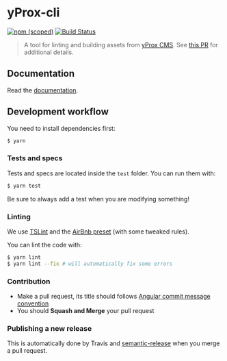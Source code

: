 yProx-cli
=========

[![npm (scoped)](https://img.shields.io/npm/v/@yproximite/yprox-cli.svg)](https://www.npmjs.com/package/@yproximite/yprox-cli)
[![Build Status](https://travis-ci.com/Yproximite/yProx-cli.svg?token=pNBs2oaRpfxdyhqWf28h&branch=master)](https://travis-ci.com/Yproximite/yProx-cli)

> A tool for linting and building assets from [yProx CMS](https://github.com/Yproximite/yProx).
> See [this PR](https://github.com/Yproximite/yProx/pull/4654) for additional details.

## Documentation

Read the [documentation](https://yprox-cli.netlify.com/).

## Development workflow

You need to install dependencies first:
```bash
$ yarn
```

### Tests and specs

Tests and specs are located inside the `test` folder. You can run them with:
```bash
$ yarn test
```

Be sure to always add a test when you are modifying something!

### Linting

We use [TSLint](https://palantir.github.io/tslint) and the [AirBnb preset](https://github.com/progre/tslint-config-airbnb) (with some tweaked rules). 

You can lint the code with:

```bash
$ yarn lint
$ yarn lint --fix # will automatically fix some errors
```

### Contribution

- Make a pull request, its title should follows [Angular commit message convention](https://github.com/angular/angular/blob/master/CONTRIBUTING.md#commit-message-format)
- You should **Squash and Merge** your pull request

### Publishing a new release

This is automatically done by Travis and [semantic-release](https://github.com/semantic-release/semantic-release) when you merge a pull request.

